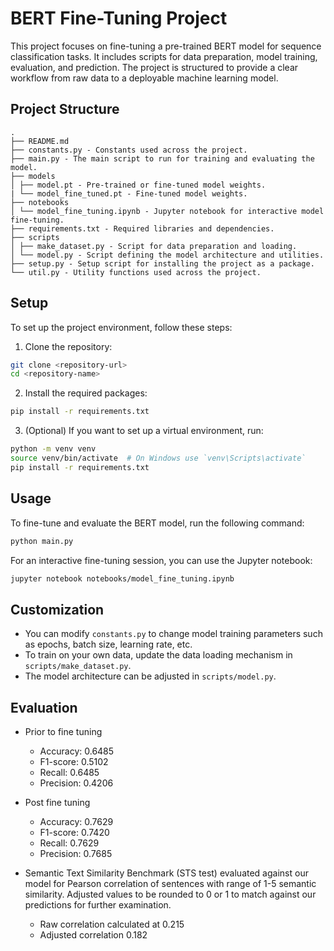 # BERT Fine-Tuning Project

This project focuses on fine-tuning a pre-trained BERT model for sequence classification tasks. It includes scripts for data preparation, model training, evaluation, and prediction. The project is structured to provide a clear workflow from raw data to a deployable machine learning model.

## Project Structure
```
.
├── README.md
├── constants.py - Constants used across the project.
├── main.py - The main script to run for training and evaluating the model.
├── models
│ ├── model.pt - Pre-trained or fine-tuned model weights.
| └── model_fine_tuned.pt - Fine-tuned model weights.
├── notebooks
│ └── model_fine_tuning.ipynb - Jupyter notebook for interactive model fine-tuning.
├── requirements.txt - Required libraries and dependencies.
├── scripts
│ ├── make_dataset.py - Script for data preparation and loading.
│ └── model.py - Script defining the model architecture and utilities.
├── setup.py - Setup script for installing the project as a package.
└── util.py - Utility functions used across the project.
```

## Setup

To set up the project environment, follow these steps:

1. Clone the repository:
```bash
git clone <repository-url>
cd <repository-name>
````

2. Install the required packages:

```bash
pip install -r requirements.txt
```

3. (Optional) If you want to set up a virtual environment, run:

```bash
python -m venv venv
source venv/bin/activate  # On Windows use `venv\Scripts\activate`
pip install -r requirements.txt
```

## Usage

To fine-tune and evaluate the BERT model, run the following command:

```bash
python main.py
```

For an interactive fine-tuning session, you can use the Jupyter notebook:

```bash
jupyter notebook notebooks/model_fine_tuning.ipynb
```

## Customization

- You can modify `constants.py` to change model training parameters such as epochs, batch size, learning rate, etc.
- To train on your own data, update the data loading mechanism in `scripts/make_dataset.py`.
- The model architecture can be adjusted in `scripts/model.py`.

## Evaluation

- Prior to fine tuning
    * Accuracy:     0.6485
    * F1-score:     0.5102
    * Recall:       0.6485
    * Precision:    0.4206
- Post fine tuning
    * Accuracy:     0.7629
    * F1-score:     0.7420
    * Recall:       0.7629
    * Precision:    0.7685

- Semantic Text Similarity Benchmark (STS test) evaluated against our model for Pearson correlation of sentences with range of 1-5 semantic similarity. Adjusted values to be rounded to 0 or 1 to match against our predictions for further examination.
    * Raw correlation calculated at 0.215
    * Adjusted correlation 0.182

